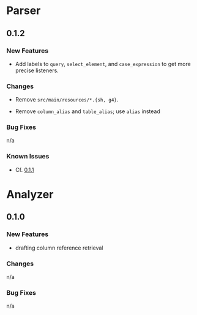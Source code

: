 # Parser

## 0.1.2

### New Features

- Add labels to `query`, `select_element`, and `case_expression` to get more precise listeners. 

### Changes

- Remove `src/main/resources/*.{sh, g4}`.

- Remove `column_alias` and `table_alias`; use `alias` instead

### Bug Fixes

n/a

### Known Issues

* Cf. [0.1.1](0.1.1.md)

# Analyzer

## 0.1.0

### New Features

- drafting column reference retrieval

### Changes

n/a

### Bug Fixes

n/a
